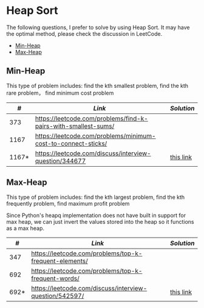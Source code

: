 # Heap Sort

The following questions, I prefer to solve by using Heap Sort. It may have the optimal method, please check the discussion in LeetCode.  

* [Min-Heap](##Min-Heap)
* [Max-Heap](##Max-Heap)

## Min-Heap

This type of problem includes: find the kth smallest problem, find the kth rare problem， find minimum cost problem

| *#* | *Link* | *Solution* |
| ---- | --------------------------------- | --------------------------------- |
| 373 | https://leetcode.com/problems/find-k-pairs-with-smallest-sums/ | |
| 1167 | https://leetcode.com/problems/minimum-cost-to-connect-sticks/ | |
| 1167* | https://leetcode.com/discuss/interview-question/344677| [this link](../python_practice/amazon/min_cost_to_connect_ropes.py) |  

## Max-Heap

This type of problem includes: find the kth largest problem, find the kth frequently problem, find maximum profit problem

Since Python's heapq implementation does not have built in support for max heap, we can just invert the values stored into the heap so it functions as a max heap. 

| *#* | *Link* | *Solution* |
| ---- | --------------------------------- | --------------------------------- |
| 347 | https://leetcode.com/problems/top-k-frequent-elements/ | |
| 692 | https://leetcode.com/problems/top-k-frequent-words/ | |
| 692* | https://leetcode.com/discuss/interview-question/542597/ | [this link](../python_practice/amazon/top_k_frequently_mentioned_keywords.py) |